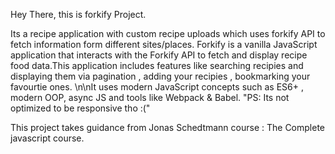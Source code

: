 Hey There, this is forkify Project.

Its a recipe application with custom recipe uploads which uses forkify API to fetch information form different sites/places.
Forkify is a vanilla JavaScript application that interacts with the Forkify API to fetch and display recipe food data.This application includes features like searching recipies and displaying them via pagination , adding your recipies , bookmarking your favourtie ones. \n\nIt uses modern JavaScript concepts such as ES6+ , modern OOP, async JS and tools like Webpack & Babel.
"PS: Its not optimized to be responsive tho :("

This project takes guidance from Jonas Schedtmann course : The Complete javascript course.
